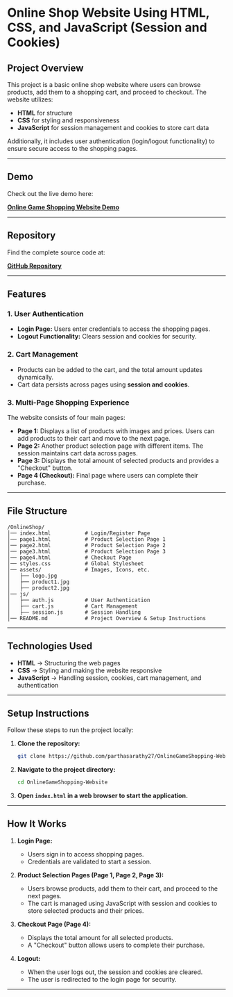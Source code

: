 # **Online Shop Website Using HTML, CSS, and JavaScript (Session and Cookies)**  

## **Project Overview**  

This project is a basic online shop website where users can browse products, add them to a shopping cart, and proceed to checkout. The website utilizes:  

- **HTML** for structure  
- **CSS** for styling and responsiveness  
- **JavaScript** for session management and cookies to store cart data  

Additionally, it includes user authentication (login/logout functionality) to ensure secure access to the shopping pages.  

---

## **Demo**  

Check out the live demo here:  

[**Online Game Shopping Website Demo**](https://parthasarathy27.github.io/OnlineGameShopping-Website/index.html)  

---

## **Repository**  

Find the complete source code at:  

[**GitHub Repository**](https://github.com/parthasarathy27/OnlineGameShopping-Website)  

---

## **Features**  

### **1. User Authentication**  
- **Login Page:** Users enter credentials to access the shopping pages.  
- **Logout Functionality:** Clears session and cookies for security.  

### **2. Cart Management**  
- Products can be added to the cart, and the total amount updates dynamically.  
- Cart data persists across pages using **session and cookies**.  

### **3. Multi-Page Shopping Experience**  

The website consists of four main pages:  

- **Page 1:** Displays a list of products with images and prices. Users can add products to their cart and move to the next page.  
- **Page 2:** Another product selection page with different items. The session maintains cart data across pages.  
- **Page 3:** Displays the total amount of selected products and provides a "Checkout" button.  
- **Page 4 (Checkout):** Final page where users can complete their purchase.  

---

## **File Structure**  

```
/OnlineShop/
│── index.html           # Login/Register Page
│── page1.html           # Product Selection Page 1
│── page2.html           # Product Selection Page 2
│── page3.html           # Product Selection Page 3
│── page4.html           # Checkout Page
│── styles.css           # Global Stylesheet
│── assets/              # Images, Icons, etc.
│   ├── logo.jpg
│   ├── product1.jpg
│   ├── product2.jpg
│── js/
│   ├── auth.js          # User Authentication
│   ├── cart.js          # Cart Management
│   ├── session.js       # Session Handling
│── README.md            # Project Overview & Setup Instructions
```

---

## **Technologies Used**  

- **HTML** → Structuring the web pages  
- **CSS** → Styling and making the website responsive  
- **JavaScript** → Handling session, cookies, cart management, and authentication  

---

## **Setup Instructions**  

Follow these steps to run the project locally:  

1. **Clone the repository:**  
   ```bash
   git clone https://github.com/parthasarathy27/OnlineGameShopping-Website.git
   ```  

2. **Navigate to the project directory:**  
   ```bash
   cd OnlineGameShopping-Website
   ```  

3. **Open `index.html` in a web browser to start the application.**  

---

## **How It Works**  

1. **Login Page:**  
   - Users sign in to access shopping pages.  
   - Credentials are validated to start a session.  

2. **Product Selection Pages (Page 1, Page 2, Page 3):**  
   - Users browse products, add them to their cart, and proceed to the next pages.  
   - The cart is managed using JavaScript with session and cookies to store selected products and their prices.  

3. **Checkout Page (Page 4):**  
   - Displays the total amount for all selected products.  
   - A "Checkout" button allows users to complete their purchase.  

4. **Logout:**  
   - When the user logs out, the session and cookies are cleared.  
   - The user is redirected to the login page for security.  

---
